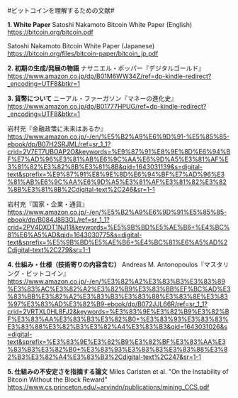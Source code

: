#ビットコインを理解するための文献#

**1. White Paper**
Satoshi Nakamoto Bitcoin White Paper (English)
https://bitcoin.org/bitcoin.pdf

Satoshi Nakamoto Bitcoin White Paper (Japanese)
https://bitcoin.org/files/bitcoin-paper/bitcoin_jp.pdf

**2.  初期の生成/発展の物語**
ナサニエル・ポッパー『デジタルゴールド』
https://www.amazon.co.jp/dp/B01M6WW34Z/ref=dp-kindle-redirect?_encoding=UTF8&btkr=1

**3. 貨幣について**
ニーアル・ファーガソン『マネーの進化史』
https://www.amazon.co.jp/dp/B01777HPUG/ref=dp-kindle-redirect?_encoding=UTF8&btkr=1

岩村充『金融政策に未来はあるか』
https://www.amazon.co.jp/-/en/%E5%B2%A9%E6%9D%91-%E5%85%85-ebook/dp/B07H2SRJML/ref=sr_1_1?crid=2V7ET7UBOAP2O&keywords=%E9%87%91%E8%9E%8D%E6%94%BF%E7%AD%96%E3%81%AB%E6%9C%AA%E6%9D%A5%E3%81%AF%E3%81%82%E3%82%8B%E3%81%8B&qid=1643031139&s=digital-text&sprefix=%E9%87%91%E8%9E%8D%E6%94%BF%E7%AD%96%E3%81%AB%E6%9C%AA%E6%9D%A5%E3%81%AF%E3%81%82%E3%82%8B%E3%81%8B%2Cdigital-text%2C246&sr=1-1

岩村充『国家・企業・通貨』
https://www.amazon.co.jp/-/en/%E5%B2%A9%E6%9D%91%E5%85%85-ebook/dp/B084J8B3GL/ref=sr_1_1?crid=2PV4DXDT1NJ11&keywords=%E5%9B%BD%E5%AE%B6+%E4%BC%81%E6%A5%AD&qid=1643030775&s=digital-text&sprefix=%E5%9B%BD%E5%AE%B6+%E4%BC%81%E6%A5%AD%2Cdigital-text%2C279&sr=1-1

**4. 仕組み・仕様（技術寄りの内容含む）**
Andreas M. Antonopoulos『マスタリング・ビットコイン』
https://www.amazon.co.jp/-/en/%E3%82%A2%E3%83%B3%E3%83%89%E3%83%AC%E3%82%A2%E3%82%B9%E3%83%BB%EF%BC%AD%E3%83%BB%E3%82%A2%E3%83%B3%E3%83%88%E3%83%8E%E3%83%97%E3%83%AD%E3%82%B9-ebook/dp/B072JJL66R/ref=sr_1_1?crid=2VRTXL0HL8FJ2&keywords=%E3%83%9E%E3%82%B9%E3%82%BF%E3%83%AA%E3%83%B3%E3%82%B0+%E3%83%93%E3%83%83%E3%83%88%E3%82%B3%E3%82%A4%E3%83%B3&qid=1643031026&s=digital-text&sprefix=%E3%83%9E%E3%82%B9%E3%82%BF%E3%83%AA%E3%83%B3%E3%82%B0+%E3%83%93%E3%83%83%E3%83%88%E3%82%B3%E3%82%A4%E3%83%B3%2Cdigital-text%2C247&sr=1-1

**5. 仕組みの不安定さを指摘する論文**
Miles Carlsten et al. "On the Instability of Bitcoin Without the Block Reward"
https://www.cs.princeton.edu/~arvindn/publications/mining_CCS.pdf




